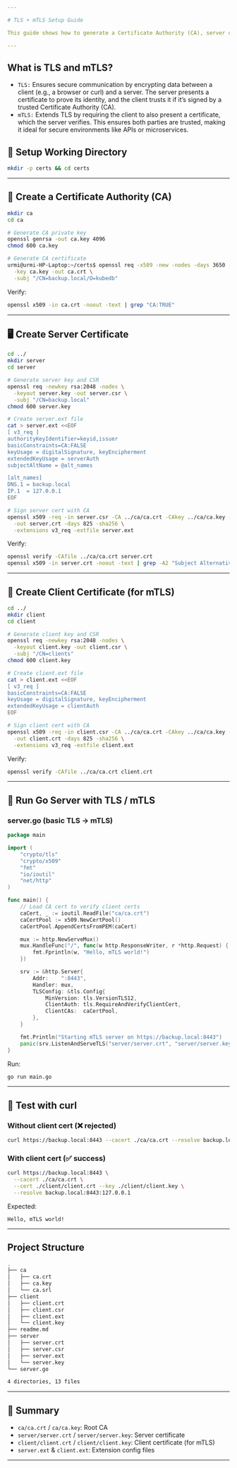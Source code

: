 ```yaml
---

# TLS + mTLS Setup Guide

This guide shows how to generate a Certificate Authority (CA), server certificate, and client certificate for testing TLS and mutual TLS (mTLS) with a Go server.

---
```


## What is TLS and mTLS?

* `TLS:` Ensures secure communication by encrypting data between a client (e.g., a browser or curl) and a server. The server presents a certificate to prove its identity, and the client trusts it if it’s signed by a trusted Certificate Authority (CA).
* `mTLS:` Extends TLS by requiring the client to also present a certificate, which the server verifies. This ensures both parties are trusted, making it ideal for secure environments like APIs or microservices.

## 📂 Setup Working Directory

```bash
mkdir -p certs && cd certs
```

---

## 🔑 Create a Certificate Authority (CA)

```bash
mkdir ca
cd ca

# Generate CA private key
openssl genrsa -out ca.key 4096
chmod 600 ca.key

# Generate CA certificate
urmi@urmi-HP-Laptop:~/certs$ openssl req -x509 -new -nodes -days 3650 -sha256 \
  -key ca.key -out ca.crt \
  -subj "/CN=backup.local/O=kubedb"
```

Verify:

```bash
openssl x509 -in ca.crt -noout -text | grep "CA:TRUE"
```

---

## 🖥️ Create Server Certificate

```bash
cd ../
mkdir server
cd server

# Generate server key and CSR
openssl req -newkey rsa:2048 -nodes \
  -keyout server.key -out server.csr \
  -subj "/CN=backup.local"
chmod 600 server.key

# Create server.ext file
cat > server.ext <<EOF
[ v3_req ]
authorityKeyIdentifier=keyid,issuer
basicConstraints=CA:FALSE
keyUsage = digitalSignature, keyEncipherment
extendedKeyUsage = serverAuth
subjectAltName = @alt_names

[alt_names]
DNS.1 = backup.local
IP.1  = 127.0.0.1
EOF

# Sign server cert with CA
openssl x509 -req -in server.csr -CA ../ca/ca.crt -CAkey ../ca/ca.key -CAcreateserial \
  -out server.crt -days 825 -sha256 \
  -extensions v3_req -extfile server.ext
```

Verify:

```bash
openssl verify -CAfile ../ca/ca.crt server.crt
openssl x509 -in server.crt -noout -text | grep -A2 "Subject Alternative Name"
```

---

## 👤 Create Client Certificate (for mTLS)

```bash
cd ../
mkdir client
cd client

# Generate client key and CSR
openssl req -newkey rsa:2048 -nodes \
  -keyout client.key -out client.csr \
  -subj "/CN=clients"
chmod 600 client.key

# Create client.ext file
cat > client.ext <<EOF
[ v3_req ]
basicConstraints=CA:FALSE
keyUsage = digitalSignature, keyEncipherment
extendedKeyUsage = clientAuth
EOF

# Sign client cert with CA
openssl x509 -req -in client.csr -CA ../ca/ca.crt -CAkey ../ca/ca.key -CAcreateserial \
  -out client.crt -days 825 -sha256 \
  -extensions v3_req -extfile client.ext
```

Verify:

```bash
openssl verify -CAfile ../ca/ca.crt client.crt
```

---

## 🚀 Run Go Server with TLS / mTLS

### server.go (basic TLS → mTLS)

```go
package main

import (
    "crypto/tls"
    "crypto/x509"
    "fmt"
    "io/ioutil"
    "net/http"
)

func main() {
    // Load CA cert to verify client certs
    caCert, _ := ioutil.ReadFile("ca/ca.crt")
    caCertPool := x509.NewCertPool()
    caCertPool.AppendCertsFromPEM(caCert)

    mux := http.NewServeMux()
    mux.HandleFunc("/", func(w http.ResponseWriter, r *http.Request) {
        fmt.Fprintln(w, "Hello, mTLS world!")
    })

    srv := &http.Server{
        Addr:    ":8443",
        Handler: mux,
        TLSConfig: &tls.Config{
            MinVersion: tls.VersionTLS12,
            ClientAuth: tls.RequireAndVerifyClientCert,
            ClientCAs:  caCertPool,
        },
    }

    fmt.Println("Starting mTLS server on https://backup.local:8443")
    panic(srv.ListenAndServeTLS("server/server.crt", "server/server.key"))
}
```

Run:

```bash
go run main.go
```

---

## 🧪 Test with curl

### Without client cert (❌ rejected)

```bash
curl https://backup.local:8443 --cacert ./ca/ca.crt --resolve backup.local:8443:127.0.0.1
```

### With client cert (✅ success)

```bash
curl https://backup.local:8443 \
  --cacert ./ca/ca.crt \
  --cert ./client/client.crt --key ./client/client.key \
  --resolve backup.local:8443:127.0.0.1
```

Expected:

```
Hello, mTLS world!
```

---

## Project Structure

```bash
.
├── ca
│   ├── ca.crt
│   ├── ca.key
│   └── ca.srl
├── client
│   ├── client.crt
│   ├── client.csr
│   ├── client.ext
│   └── client.key
├── readme.md
├── server
│   ├── server.crt
│   ├── server.csr
│   ├── server.ext
│   └── server.key
└── server.go

4 directories, 13 files
```

---

## 📝 Summary

* `ca/ca.crt` / `ca/ca.key`: Root CA
* `server/server.crt` / `server/server.key`: Server certificate
* `client/client.crt` / `client/client.key`: Client certificate (for mTLS)
* `server.ext` & `client.ext`: Extension config files

---


